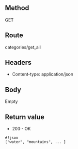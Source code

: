 ## Method ##

GET

## Route ##

categories/get_all

## Headers ##

* Content-type: application/json

## Body ##

Empty

## Return value ##

* 200 - OK

```
#!json
["water", "mountains", ... ]
```